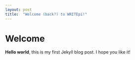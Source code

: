 ```yaml
---
layout: post
title:  "Welcome (back?) to WRITEpi!"
---
```

# Welcome
**Hello world**, this is my first Jekyll blog post.
I hope you like it!